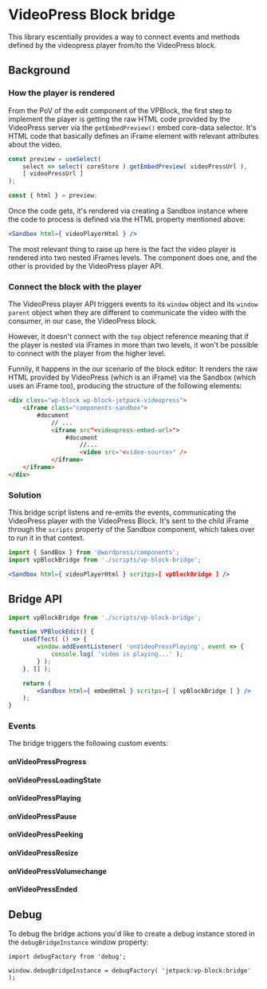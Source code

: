 # VideoPress Block bridge

This library escentially provides a way to connect events and methods defined by the videopress player from/to the VideoPress block.

## Background

### How the player is rendered

From the PoV of the edit component of the VPBlock, the first step to implement the player is getting the raw HTML code provided by the VideoPress server via the `getEmbedPreview()` embed core-data selector.
It's HTML code that basically defines an iFrame element with relevant attributes about the video.

```jsx
const preview = useSelect(
	select => select( coreStore ).getEmbedPreview( videoPressUrl ),
	[ videoPressUrl ]
);

const { html } = preview;
```

Once the code gets, it's rendered via creating a Sandbox instance where the code to process is defined via the HTML property mentioned above:

```jsx
<Sandbox html={ videoPlayerHtml } />
```

The most relevant thing to raise up here is the fact the video player is rendered into two nested iFrames levels. The <Sandbox /> component does one, and the other is provided by the VideoPress player API.

### Connect the block with the player

The VideoPress player API triggers events to its `window` object and its `window parent` object when they are different to communicate the video with the consumer, in our case, the VideoPress block.

However, it doesn't connect with the `top` object reference meaning that if the player is nested via iFrames in more than two levels, it won't be possible to connect with the player from the higher level.

Funnily, it happens in the our scenario of the block editor: It renders the raw HTML provided by VideoPress (which is an iFrame) via the Sandbox (which uses an iFrame too), producing the structure of the following elements:

```html
<div class="wp-block wp-block-jetpack-videopress">
	<iframe class="components-sandbox">
		#document
			// ...
			<iframe src"<videopress-embed-url>">
				#document
					//...
					<video src="<video-source>" />
			</iframe>
	</iframe>
</div>
```

### Solution

This bridge script listens and re-emits the events, communicating the VideoPress player with the VideoPress Block. It's sent to the child iFrame through the `scripts` property of the Sandbox component, which takes over to run it in that context.

```jsx
import { SandBox } from '@wordpress/components';
import vpBlockBridge from './scripts/vp-block-bridge';

<Sandbox html={ videoPlayerHtml } scritps=[ vpBlockBridge ] />
```

## Bridge API

```jsx
import vpBlockBridge from './scripts/vp-block-bridge';

function VPBlockEdit() {
	useEffect( () => {
		window.addEventListener( 'onVideoPressPlaying', event => {
			console.log( 'video is playing...' );
		} );
	}, [] );

	return (
		<Sandbox html={ embedHtml } scritps={ [ vpBlockBridge ] } />
	);
}
```

### Events

The bridge triggers the following custom events:

#### onVideoPressProgress

#### onVideoPressLoadingState

#### onVideoPressPlaying

#### onVideoPressPause

#### onVideoPressPeeking

#### onVideoPressResize

#### onVideoPressVolumechange

#### onVideoPressEnded

## Debug

To debug the bridge actions you'd like to create a debug instance stored in the `debugBridgeInstance` window property:

```es6
import debugFactory from 'debug';

window.debugBridgeInstance = debugFactory( 'jetpack:vp-block:bridge' );
```